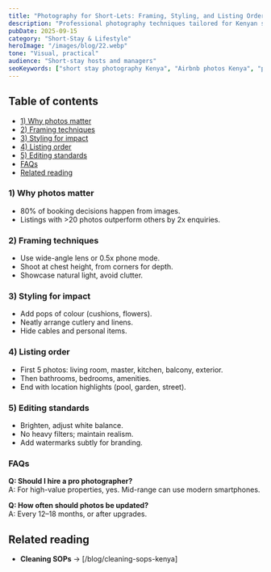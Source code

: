 ```yaml
---
title: "Photography for Short-Lets: Framing, Styling, and Listing Order"
description: "Professional photography techniques tailored for Kenyan short-stay listings—how to frame, style, and order images for bookings."
pubDate: 2025-09-15
category: "Short-Stay & Lifestyle"
heroImage: "/images/blog/22.webp"
tone: "Visual, practical"
audience: "Short-stay hosts and managers"
seoKeywords: ["short stay photography Kenya", "Airbnb photos Kenya", "property photography tips Kenya"]
---
```


## Table of contents
- [1) Why photos matter](#1-why-photos-matter)
- [2) Framing techniques](#2-framing-techniques)
- [3) Styling for impact](#3-styling-for-impact)
- [4) Listing order](#4-listing-order)
- [5) Editing standards](#5-editing-standards)
- [FAQs](#faqs)
- [Related reading](#related-reading)

### 1) Why photos matter
- 80% of booking decisions happen from images.  
- Listings with >20 photos outperform others by 2x enquiries.  

### 2) Framing techniques
- Use wide-angle lens or 0.5x phone mode.  
- Shoot at chest height, from corners for depth.  
- Showcase natural light, avoid clutter.  

### 3) Styling for impact
- Add pops of colour (cushions, flowers).  
- Neatly arrange cutlery and linens.  
- Hide cables and personal items.  

### 4) Listing order
- First 5 photos: living room, master, kitchen, balcony, exterior.  
- Then bathrooms, bedrooms, amenities.  
- End with location highlights (pool, garden, street).  

### 5) Editing standards
- Brighten, adjust white balance.  
- No heavy filters; maintain realism.  
- Add watermarks subtly for branding.  

### FAQs
**Q: Should I hire a pro photographer?**  
A: For high-value properties, yes. Mid-range can use modern smartphones.  

**Q: How often should photos be updated?**  
A: Every 12–18 months, or after upgrades.  

## Related reading
- **Cleaning SOPs** → [/blog/cleaning-sops-kenya]  
